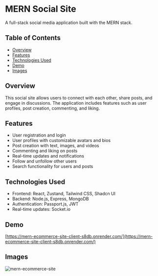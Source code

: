 # MERN Social Site

A full-stack social media application built with the MERN stack.

## Table of Contents

* [Overview](#overview)
* [Features](#features)
* [Technologies Used](#technologies-used)
* [Demo](#demo)
* [Images](#images)

## Overview

This social site allows users to connect with each other, share posts, and engage in discussions. The application includes features such as user profiles, post creation, commenting, and liking.

## Features

* User registration and login
* User profiles with customizable avatars and bios
* Post creation with text, images, and videos
* Commenting and liking on posts
* Real-time updates and notifications
* Follow and unfollow other users
* Search functionality for users and posts

## Technologies Used

* Frontend: React, Zustand, Tailwind CSS, Shadcn UI
* Backend: Node.js, Express, MongoDB
* Authentication: Passport.js, JWT
* Real-time updates: Socket.io

## Demo

[https://mern-ecommerce-site-client-s8db.onrender.com/](https://mern-ecommerce-site-client-s8db.onrender.com/)

## Images

![mern-ecommerce-site](https://github.com/user-attachments/assets/f9f3d6f7-beea-49ec-9d7f-919be1508983)
